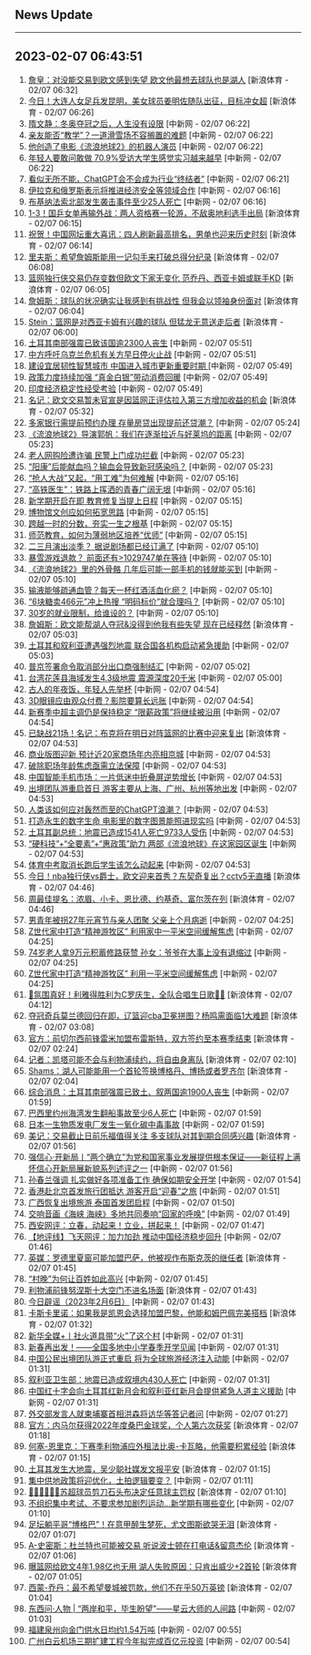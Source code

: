 ## News Update
---
2023-02-07 06:43:51
---
1. <a target="_blank" href="https://k.sina.cn/article_7300843333_1b32a0745001012hz7.html?from=sports&subch=nba">詹皇：对没能交易到欧文感到失望 欧文他最想去球队也是湖人</a> [新浪体育 - 02/07 06:32]
2. <a target="_blank" href="https://k.sina.cn/article_1685707867_6479dc5b001019y5j.html?from=sports&subch=cnfootball">今日！大连人女足兵发昆明，美女球员姜明佐随队出征，目标冲女超</a> [新浪体育 - 02/07 06:26]
3. <a target="_blank" href="http://www.chinanews.com//ty/2023/02-07/9948723.shtml">隋文静：冬奥夺冠之后，人生没有设限</a> [中新网 - 02/07 06:22]
4. <a target="_blank" href="http://www.chinanews.com//ty/2023/02-07/9948724.shtml">亲友能否“教学”？一道滑雪场不容搁置的难题</a> [中新网 - 02/07 06:22]
5. <a target="_blank" href="http://www.chinanews.com//cul/2023/02-07/9948721.shtml">他创造了电影《流浪地球2》的机器人演员</a> [中新网 - 02/07 06:22]
6. <a target="_blank" href="http://www.chinanews.com//sh/2023/02-07/9948722.shtml">年轻人要敢问敢做 70.9%受访大学生感觉实习越来越早</a> [中新网 - 02/07 06:22]
7. <a target="_blank" href="http://www.chinanews.com//sh/2023/02-07/9948720.shtml">看似无所不能，ChatGPT会不会成为行业“终结者”</a> [中新网 - 02/07 06:21]
8. <a target="_blank" href="http://www.chinanews.com//gj/2023/02-07/9948718.shtml">伊拉克和俄罗斯表示将推进经济安全等领域合作</a> [中新网 - 02/07 06:16]
9. <a target="_blank" href="http://www.chinanews.com//gj/2023/02-07/9948719.shtml">布基纳法索北部发生袭击事件至少25人死亡</a> [中新网 - 02/07 06:16]
10. <a target="_blank" href="https://k.sina.cn/article_5559864694_14b64cd76001013bul.html?from=sports&subch=pingpang">1-3！国乒女单再输外战：两人资格赛一轮游，不敌奥地利选手出局</a> [新浪体育 - 02/07 06:15]
11. <a target="_blank" href="https://k.sina.cn/article_5559864694_14b64cd76001013buk.html?from=sports&subch=tennis">祝贺！中国网坛重大喜讯：四人刷新最高排名，男单也迎来历史时刻</a> [新浪体育 - 02/07 06:14]
12. <a target="_blank" href="https://k.sina.cn/article_2018499075_784fda0302001lg72.html?from=sports&subch=osport">里夫斯：希望詹姆斯能用一记勾手来打破总得分纪录</a> [新浪体育 - 02/07 06:08]
13. <a target="_blank" href="https://k.sina.cn/article_7300843333_1b32a0745001012hz6.html?from=sports&subch=nba">篮网独行侠交易仍存变数但欧文下家无变化 范乔丹、西亚卡姆或联手KD</a> [新浪体育 - 02/07 06:05]
14. <a target="_blank" href="https://k.sina.cn/article_2018499075_784fda0302001lg71.html?from=sports&subch=osport">詹姆斯：球队的状况确实让我感到有挑战性 但我会以领袖身份面对</a> [新浪体育 - 02/07 06:04]
15. <a target="_blank" href="https://k.sina.cn/article_2018499075_784fda0302001lg6z.html?from=sports&subch=osport">Stein：篮网是对西亚卡姆有兴趣的球队 但猛龙无意送走后者</a> [新浪体育 - 02/07 06:00]
16. <a target="_blank" href="http://www.chinanews.com//gj/2023/02-07/9948717.shtml">土耳其南部强震已致该国逾2300人丧生</a> [中新网 - 02/07 05:51]
17. <a target="_blank" href="http://www.chinanews.com//gj/2023/02-07/9948716.shtml">中方呼吁乌克兰危机有关方早日停火止战</a> [中新网 - 02/07 05:51]
18. <a target="_blank" href="http://www.chinanews.com//cj/2023/02-07/9948714.shtml">建设宜居韧性智慧城市 中国进入城市更新重要时期 </a> [中新网 - 02/07 05:49]
19. <a target="_blank" href="http://www.chinanews.com//cj/2023/02-07/9948713.shtml">政策力度持续加强 “真金白银”带动消费回暖</a> [中新网 - 02/07 05:49]
20. <a target="_blank" href="http://www.chinanews.com//gj/2023/02-07/9948715.shtml">印度经济稳定性经受考验</a> [中新网 - 02/07 05:49]
21. <a target="_blank" href="https://k.sina.cn/article_2018499075_784fda0302001lg6s.html?from=sports&subch=osport">名记：欧文交易暂未官宣是因篮网正评估拉入第三方增加收益的机会</a> [新浪体育 - 02/07 05:32]
22. <a target="_blank" href="http://www.chinanews.com//cj/2023/02-07/9948712.shtml">多家银行需提前预约办理 存量房贷出现提前还贷潮？</a> [中新网 - 02/07 05:24]
23. <a target="_blank" href="http://www.chinanews.com//cul/2023/02-07/9948711.shtml">《流浪地球2》导演郭帆：我们在逐渐拉近与好莱坞的距离</a> [中新网 - 02/07 05:23]
24. <a target="_blank" href="http://www.chinanews.com//sh/2023/02-07/9948709.shtml">老人网购险遭诈骗 民警上门成功拦截</a> [中新网 - 02/07 05:23]
25. <a target="_blank" href="http://www.chinanews.com//sh/2023/02-07/9948710.shtml">“阳康”后能献血吗？输血会导致新冠感染吗？</a> [中新网 - 02/07 05:23]
26. <a target="_blank" href="http://www.chinanews.com//sh/2023/02-07/9948708.shtml">“抢人大战”又起，“用工难”为何难解</a> [中新网 - 02/07 05:16]
27. <a target="_blank" href="http://www.chinanews.com//sh/2023/02-07/9948707.shtml">“高铁医生”：铁路上挥洒的青春广阔无垠</a> [中新网 - 02/07 05:16]
28. <a target="_blank" href="http://www.chinanews.com//sh/2023/02-07/9948705.shtml">新学期开启在即 教育修复当提上日程</a> [中新网 - 02/07 05:15]
29. <a target="_blank" href="http://www.chinanews.com//cul/2023/02-07/9948706.shtml">博物馆文创应如何拓宽思路</a> [中新网 - 02/07 05:15]
30. <a target="_blank" href="http://www.chinanews.com//sh/2023/02-07/9948704.shtml">跨越一时的分数，夯实一生之根基</a> [中新网 - 02/07 05:15]
31. <a target="_blank" href="http://www.chinanews.com//sh/2023/02-07/9948703.shtml">师范教育，如何为薄弱地区培养“优师”</a> [中新网 - 02/07 05:15]
32. <a target="_blank" href="http://www.chinanews.com//cul/2023/02-07/9948701.shtml">二三月演出淡季？ 据说剧场都已经订满了</a> [中新网 - 02/07 05:10]
33. <a target="_blank" href="http://www.chinanews.com//sh/2023/02-07/9948702.shtml">暴雪游戏退款？ 前面还有>1029747单在等待</a> [中新网 - 02/07 05:10]
34. <a target="_blank" href="http://www.chinanews.com//cj/2023/02-07/9948700.shtml">《流浪地球2》里的外骨骼 几年后可能一部手机的钱就能买到</a> [中新网 - 02/07 05:10]
35. <a target="_blank" href="http://www.chinanews.com//sh/2023/02-07/9948699.shtml">输液能够疏通血管？每天一杯红酒活血化瘀？</a> [中新网 - 02/07 05:10]
36. <a target="_blank" href="http://www.chinanews.com//sh/2023/02-07/9948698.shtml">“6块糖卖466元”冲上热搜 “明码标价”就合理吗？</a> [中新网 - 02/07 05:10]
37. <a target="_blank" href="http://www.chinanews.com//sh/2023/02-07/9948697.shtml">30岁的就业限制，给谁设的？</a> [中新网 - 02/07 05:10]
38. <a target="_blank" href="https://k.sina.cn/article_2018499075_784fda0302001lg6l.html?from=sports&subch=osport">詹姆斯：欧文能帮湖人夺冠&没得到他我有些失望 现在已经释然</a> [新浪体育 - 02/07 05:03]
39. <a target="_blank" href="http://www.chinanews.com//gj/2023/02-07/9948696.shtml">土耳其和叙利亚遭遇强烈地震 联合国各机构启动紧急援助</a> [中新网 - 02/07 05:03]
40. <a target="_blank" href="http://www.chinanews.com//gj/2023/02-07/9948695.shtml">普京签署命令取消部分出口商强制结汇</a> [中新网 - 02/07 05:02]
41. <a target="_blank" href="http://www.chinanews.com//sh/2023/02-07/9948694.shtml">台湾花莲县海域发生4.3级地震 震源深度20千米</a> [中新网 - 02/07 05:00]
42. <a target="_blank" href="http://www.chinanews.com//cul/2023/02-07/9948692.shtml">古人的年夜饭，年轻人先举杯</a> [中新网 - 02/07 04:54]
43. <a target="_blank" href="http://www.chinanews.com//sh/2023/02-07/9948691.shtml">3D眼镜应由观众付费？影院要算长远账</a> [中新网 - 02/07 04:54]
44. <a target="_blank" href="http://www.chinanews.com//ty/2023/02-07/9948693.shtml">新赛季中超主调仍是保持稳定 “限薪政策”将继续被沿用</a> [中新网 - 02/07 04:54]
45. <a target="_blank" href="https://k.sina.cn/article_2018499075_784fda0302001lg6j.html?from=sports&subch=osport">已缺战21场！名记：布克将在明日对阵篮网的比赛中迎来复出</a> [新浪体育 - 02/07 04:53]
46. <a target="_blank" href="http://www.chinanews.com//cj/2023/02-07/9948686.shtml">商业版图迎新 预计近20家商场年内亮相京城</a> [中新网 - 02/07 04:53]
47. <a target="_blank" href="http://www.chinanews.com//sh/2023/02-07/9948690.shtml">破除职场年龄焦虑亟需立法保障</a> [中新网 - 02/07 04:53]
48. <a target="_blank" href="http://www.chinanews.com//cj/2023/02-07/9948683.shtml">中国智能手机市场：一片低迷中折叠屏逆势增长</a> [中新网 - 02/07 04:53]
49. <a target="_blank" href="http://www.chinanews.com//sh/2023/02-07/9948688.shtml">出境团队游重启首日 游客主要从上海、广州、杭州等地出发</a> [中新网 - 02/07 04:53]
50. <a target="_blank" href="http://www.chinanews.com//sh/2023/02-07/9948687.shtml">人类该如何应对轰然而至的ChatGPT浪潮？</a> [中新网 - 02/07 04:53]
51. <a target="_blank" href="http://www.chinanews.com//cul/2023/02-07/9948684.shtml">打造永生的数字生命 电影里的数字图景能照进现实吗</a> [中新网 - 02/07 04:53]
52. <a target="_blank" href="http://www.chinanews.com//gj/2023/02-07/9948685.shtml">土耳其副总统：地震已造成1541人死亡9733人受伤</a> [中新网 - 02/07 04:53]
53. <a target="_blank" href="http://www.chinanews.com//cul/2023/02-07/9948682.shtml">“硬科技”+“全要素”+“惠政策”助力 两部《流浪地球》在这家园区诞生</a> [中新网 - 02/07 04:53]
54. <a target="_blank" href="http://www.chinanews.com//sh/2023/02-07/9948689.shtml">体育中考取消长跑后学生该怎么动起来</a> [中新网 - 02/07 04:53]
55. <a target="_blank" href="https://k.sina.cn/article_1685707867_6479dc5b001019y5c.html?from=sports&subch=nba">今日！nba独行侠vs爵士，欧文迎来首秀？东契奇复出？cctv5无直播</a> [新浪体育 - 02/07 04:46]
56. <a target="_blank" href="https://k.sina.cn/article_2018499075_784fda0302001lg6i.html?from=sports&subch=osport">周最佳提名：浓眉、小卡、恩比德、约基奇、富尔茨在列</a> [新浪体育 - 02/07 04:46]
57. <a target="_blank" href="http://www.chinanews.com//sh/2023/02-07/9948681.shtml">男青年被拐27年元宵节与亲人团聚 父亲上个月病逝</a> [中新网 - 02/07 04:25]
58. <a target="_blank" href="http://www.chinanews.com//sh/2023/02-07/9948680.shtml">Z世代家中打造“精神游牧区” 利用家中一平米空间缓解焦虑</a> [中新网 - 02/07 04:25]
59. <a target="_blank" href="http://www.chinanews.com//sh/2023/02-07/9948679.shtml">74岁老人拿9万元积蓄修路获赞 孙女：爷爷在大事上没有退缩过</a> [中新网 - 02/07 04:25]
60. <a target="_blank" href="http://www.chinanews.com//sh/2023/02-07/9948680.shtml">Z世代家中打造“精神游牧区” 利用一平米空间缓解焦虑</a> [中新网 - 02/07 04:25]
61. <a target="_blank" href="https://k.sina.cn/article_2018499075_v784fda0302001lg6g.html?from=sports&subch=osport">💖氛围真好！利雅得胜利为C罗庆生，全队合唱生日歌🥳🎂</a> [新浪体育 - 02/07 04:12]
62. <a target="_blank" href="https://k.sina.cn/article_1685707867_6479dc5b001019y56.html?from=sports&subch=cba">夺冠奇兵莫兰德回归在即，辽篮迎cba卫冕拼图？杨鸣需面临1大难题</a> [新浪体育 - 02/07 03:08]
63. <a target="_blank" href="https://k.sina.cn/article_2018499075_784fda0302001lg69.html?from=sports&subch=osport">官方：前切尔西前锋雷米加盟布雷斯特，双方签约至本赛季结束</a> [新浪体育 - 02/07 02:24]
64. <a target="_blank" href="https://k.sina.cn/article_2018499075_784fda0302001lg67.html?from=sports&subch=osport">记者：凯塔可能不会与利物浦续约，将自由身离队</a> [新浪体育 - 02/07 02:10]
65. <a target="_blank" href="https://k.sina.cn/article_2018499075_784fda0302001lg66.html?from=sports&subch=osport">Shams：湖人可能能用一个首轮签换博格丹、博扬或者罗齐尔</a> [新浪体育 - 02/07 02:04]
66. <a target="_blank" href="http://www.chinanews.com//gj/2023/02-07/9948675.shtml">综合消息：土耳其南部强震已致土、叙两国逾1900人丧生</a> [中新网 - 02/07 01:59]
67. <a target="_blank" href="http://www.chinanews.com//gj/2023/02-07/9948677.shtml">巴西里约州海湾发生翻船事故至少6人死亡</a> [中新网 - 02/07 01:59]
68. <a target="_blank" href="http://www.chinanews.com//gj/2023/02-07/9948678.shtml">日本一生物质发电厂发生一氧化碳中毒事故</a> [中新网 - 02/07 01:59]
69. <a target="_blank" href="https://k.sina.cn/article_2018499075_784fda0302001lg64.html?from=sports&subch=osport">美记：交易截止日前乐福值得关注 多支球队对其到期合同感兴趣</a> [新浪体育 - 02/07 01:56]
70. <a target="_blank" href="http://www.chinanews.com//gn/2023/02-07/9948676.shtml">强信心·开新局丨“两个确立”为党和国家事业发展提供根本保证——新征程上满怀信心开新局展新貌系列述评之一</a> [中新网 - 02/07 01:56]
71. <a target="_blank" href="http://www.chinanews.com//gn/2023/02-07/9948674.shtml">孙春兰强调 扎实做好各项准备工作 确保如期安全开学</a> [中新网 - 02/07 01:54]
72. <a target="_blank" href="http://www.chinanews.com//sh/2023/02-07/9948673.shtml">香港赴北京首发旅行团抵达  游客开启“迎春”之旅</a> [中新网 - 02/07 01:51]
73. <a target="_blank" href="http://www.chinanews.com//cj/2023/02-07/9948672.shtml">广西恢复出境旅游 泰国首发团启程</a> [中新网 - 02/07 01:50]
74. <a target="_blank" href="http://www.chinanews.com//gn/2023/02-07/9948671.shtml">交响音画《海峡  海峡》多地共同奏响“回家的呼唤”</a> [中新网 - 02/07 01:49]
75. <a target="_blank" href="http://www.chinanews.com//cj/2023/02-07/9948669.shtml">西安网评：立春，动起来！立业，拼起来！</a> [中新网 - 02/07 01:47]
76. <a target="_blank" href="http://www.chinanews.com//cj/2023/02-07/9948667.shtml">【地评线】飞天网评：加力加劲 推动中国经济稳步回升</a> [中新网 - 02/07 01:46]
77. <a target="_blank" href="https://k.sina.cn/article_2018499075_784fda0302001lg61.html?from=sports&subch=osport">英媒：罗德里夏窗可能加盟巴萨，他被视作布斯克茨的继任者</a> [新浪体育 - 02/07 01:45]
78. <a target="_blank" href="http://www.chinanews.com//sh/2023/02-07/9948668.shtml">“村晚”为何让百姓如此高兴</a> [中新网 - 02/07 01:45]
79. <a target="_blank" href="https://k.sina.cn/article_7243168542_m1afb9fb1e001019a0x.html?from=sports&subch=global">利物浦前锋努涅斯十大空门不进名场面</a> [新浪体育 - 02/07 01:43]
80. <a target="_blank" href="http://www.chinanews.com//sh/2023/02-07/9948666.shtml">今日辟谣（2023年2月6日）</a> [中新网 - 02/07 01:43]
81. <a target="_blank" href="https://k.sina.cn/article_2018499075_784fda0302001lg5w.html?from=sports&subch=osport">卡斯卡里诺：如果我是凯恩会选择加盟巴黎，他能和姆巴佩完美搭档</a> [新浪体育 - 02/07 01:32]
82. <a target="_blank" href="http://www.chinanews.com//sh/2023/02-07/9948661.shtml">新华全媒+丨社火道具带“火”了这个村</a> [中新网 - 02/07 01:31]
83. <a target="_blank" href="http://www.chinanews.com//sh/2023/02-07/9948665.shtml">新春再出发！——全国多地中小学春季开学见闻</a> [中新网 - 02/07 01:31]
84. <a target="_blank" href="http://www.chinanews.com//sh/2023/02-07/9948664.shtml">中国公民出境团队游正式重启 将为全球旅游经济注入动能</a> [中新网 - 02/07 01:31]
85. <a target="_blank" href="http://www.chinanews.com//gj/2023/02-07/9948662.shtml">叙利亚卫生部：地震已造成叙境内430人死亡</a> [中新网 - 02/07 01:31]
86. <a target="_blank" href="http://www.chinanews.com//gj/2023/02-07/9948660.shtml">中国红十字会向土耳其红新月会和叙利亚红新月会提供紧急人道主义援助</a> [中新网 - 02/07 01:31]
87. <a target="_blank" href="http://www.chinanews.com//gn/2023/02-07/9948663.shtml">外交部发言人就柬埔寨首相洪森将访华等答记者问</a> [中新网 - 02/07 01:27]
88. <a target="_blank" href="https://k.sina.cn/article_2018499075_784fda0302001lg5s.html?from=sports&subch=osport">官方：内马尔获得2022年度桑巴金球奖，个人第六次获奖</a> [新浪体育 - 02/07 01:18]
89. <a target="_blank" href="https://k.sina.cn/article_2018499075_784fda0302001lg5q.html?from=sports&subch=osport">何塞-恩里克：下赛季利物浦应外租法比奥-卡瓦略，他需要积累经验</a> [新浪体育 - 02/07 01:15]
90. <a target="_blank" href="https://k.sina.cn/article_5695956221_1538164fd020016gz6.html?from=sports&subch=osport">土耳其发生大地震，吴少聪社媒发文报平安</a> [新浪体育 - 02/07 01:15]
91. <a target="_blank" href="http://www.chinanews.com//cj/2023/02-07/9948659.shtml">集中供地政策将迎优化，土拍逻辑要变？</a> [中新网 - 02/07 01:11]
92. <a target="_blank" href="https://k.sina.cn/article_2018499075_v784fda0302001lg5t.html?from=sports&subch=osport">✌🏻👊🏻🖐🏻苏超球员剪刀石头布决定任意球主罚权</a> [新浪体育 - 02/07 01:10]
93. <a target="_blank" href="http://www.chinanews.com//gn/2023/02-07/9948658.shtml">不组织集中考试、不要求参加剧烈运动…新学期有哪些变化</a> [中新网 - 02/07 01:10]
94. <a target="_blank" href="https://k.sina.cn/article_3181157500_bd9c9c7c02701mhv1.html?from=sports&subch=osport">足坛躺平哥“博格巴”！在意甲醉生梦死，尤文图斯欲哭无泪</a> [新浪体育 - 02/07 01:07]
95. <a target="_blank" href="https://k.sina.cn/article_2018499075_784fda0302001lg5p.html?from=sports&subch=osport">A-史密斯：杜兰特也可能被交易 听说波士顿在打电话&留意杰伦</a> [新浪体育 - 02/07 01:06]
96. <a target="_blank" href="https://k.sina.cn/article_2289815244_887bcecc00101uupq.html?from=sports&subch=nba">曝篮网给欧文4年1.98亿也无用 湖人失败原因：只肯出威少+2首轮</a> [新浪体育 - 02/07 01:05]
97. <a target="_blank" href="https://k.sina.cn/article_2018499075_784fda0302001lg5m.html?from=sports&subch=osport">西蒙-乔丹：最不希望曼城被罚款，他们不在乎50万英镑</a> [新浪体育 - 02/07 01:04]
98. <a target="_blank" href="http://www.chinanews.com//gn/2023/02-07/9948657.shtml">东西问·人物 | “两岸和平，毕生盼望”——星云大师的人间路</a> [中新网 - 02/07 01:03]
99. <a target="_blank" href="http://www.chinanews.com//gn/2023/02-07/9948656.shtml">福建泉州向金门供水日均约1.54万吨</a> [中新网 - 02/07 00:55]
100. <a target="_blank" href="http://www.chinanews.com//cj/2023/02-07/9948655.shtml">广州白云机场三期扩建工程今年拟完成百亿元投资</a> [中新网 - 02/07 00:54]
